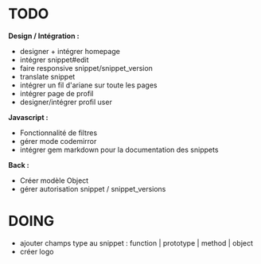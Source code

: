 # TODO

__Design / Intégration :__
- designer + intégrer homepage
- intégrer snippet#edit
- faire responsive snippet/snippet_version
- translate snippet
- intégrer un fil d'ariane sur toute les pages
- intégrer page de profil
- designer/intégrer profil user

__Javascript :__
- Fonctionnalité de filtres
- gérer mode codemirror
- intégrer gem markdown pour la documentation des snippets

__Back :__
- Créer modèle Object
- gérer autorisation snippet / snippet_versions


# DOING
- ajouter champs type au snippet : function | prototype | method | object
- créer logo
